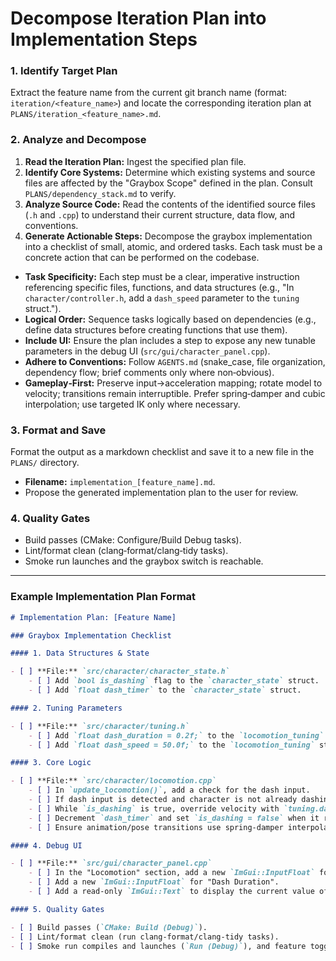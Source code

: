 # Decompose Iteration Plan into Implementation Steps

### 1. Identify Target Plan

Extract the feature name from the current git branch name (format: `iteration/<feature_name>`) and locate the corresponding iteration plan at `PLANS/iteration_<feature_name>.md`.

### 2. Analyze and Decompose

1.  **Read the Iteration Plan:** Ingest the specified plan file.
2.  **Identify Core Systems:** Determine which existing systems and source files are affected by the "Graybox Scope" defined in the plan. Consult `PLANS/dependency_stack.md` to verify.
3.  **Analyze Source Code:** Read the contents of the identified source files (`.h` and `.cpp`) to understand their current structure, data flow, and conventions.
4.  **Generate Actionable Steps:** Decompose the graybox implementation into a checklist of small, atomic, and ordered tasks. Each task must be a concrete action that can be performed on the codebase.

-   **Task Specificity:** Each step must be a clear, imperative instruction referencing specific files, functions, and data structures (e.g., "In `character/controller.h`, add a `dash_speed` parameter to the `tuning` struct.").
-   **Logical Order:** Sequence tasks logically based on dependencies (e.g., define data structures before creating functions that use them).
-   **Include UI:** Ensure the plan includes a step to expose any new tunable parameters in the debug UI (`src/gui/character_panel.cpp`).
-   **Adhere to Conventions:** Follow `AGENTS.md` (snake_case, file organization, dependency flow; brief comments only where non‑obvious).
-   **Gameplay‑First:** Preserve input→acceleration mapping; rotate model to velocity; transitions remain interruptible. Prefer spring‑damper and cubic interpolation; use targeted IK only where necessary.

### 3. Format and Save

Format the output as a markdown checklist and save it to a new file in the `PLANS/` directory.

-   **Filename:** `implementation_[feature_name].md`.
-   Propose the generated implementation plan to the user for review.

### 4. Quality Gates

- Build passes (CMake: Configure/Build Debug tasks).
- Lint/format clean (clang‑format/clang‑tidy tasks).
- Smoke run launches and the graybox switch is reachable.

---

### Example Implementation Plan Format

```markdown
# Implementation Plan: [Feature Name]

### Graybox Implementation Checklist

#### 1. Data Structures & State

- [ ] **File:** `src/character/character_state.h`
    - [ ] Add `bool is_dashing` flag to the `character_state` struct.
    - [ ] Add `float dash_timer` to the `character_state` struct.

#### 2. Tuning Parameters

- [ ] **File:** `src/character/tuning.h`
    - [ ] Add `float dash_duration = 0.2f;` to the `locomotion_tuning` struct.
    - [ ] Add `float dash_speed = 50.0f;` to the `locomotion_tuning` struct.

#### 3. Core Logic

- [ ] **File:** `src/character/locomotion.cpp`
    - [ ] In `update_locomotion()`, add a check for the dash input.
    - [ ] If dash input is detected and character is not already dashing, set `is_dashing = true` and reset `dash_timer`.
    - [ ] While `is_dashing` is true, override velocity with `tuning.dash_speed` in the input direction.
    - [ ] Decrement `dash_timer` and set `is_dashing = false` when it reaches zero.
    - [ ] Ensure animation/pose transitions use spring‑damper interpolation and remain interruptible.

#### 4. Debug UI

- [ ] **File:** `src/gui/character_panel.cpp`
    - [ ] In the "Locomotion" section, add a new `ImGui::InputFloat` for "Dash Speed".
    - [ ] Add a new `ImGui::InputFloat` for "Dash Duration".
    - [ ] Add a read-only `ImGui::Text` to display the current value of `is_dashing`.

#### 5. Quality Gates

- [ ] Build passes (`CMake: Build (Debug)`).
- [ ] Lint/format clean (run clang-format/clang-tidy tasks).
- [ ] Smoke run compiles and launches (`Run (Debug)`), and feature toggle works.
```
